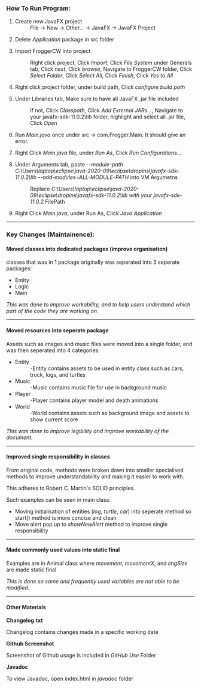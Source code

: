 <h3>How To Run Program:</h3>

<ol>
<li>Create new JavaFX project </li>
<dd>File -> New -> Other... -> JavaFX -> JavaFX Project</dd>
<p>
<li>Delete <i>Application</i> package in src folder</li>
<p>
<li>Import FroggerCW into project</li>
<p>
<dd>Right click project, Click <i>Import</i>, Click <i>File System</i> under Generals tab, Click <i>next</i>, Click <i>browse</i>, Navigate to FroggerCW folder, Click <i>Select Folder</i>, Click <i>Select All</i>, Click <i>Finish</i>, Click <i>Yes to All</i></dd>
<p>
<li>Right click project folder, under build path, Click <i>configure build path</i></li>
<p>
<li>Under Libraries tab, Make sure to have all JavaFX .jar file included </li>
<p>
<dd>If not, Click <i>Classpath</i>, Click <i>Add External JARs...</i>, Navigate to your javafx-sdk-11.0.2\lib folder, highlight and select all .jar file, Click <i>Open</i> </dd>
<p>
<li>Run <i>Main.java</i> once under src -> com.Frogger.Main. It should give an error.</li>
<p>
<li>Right Click <i>Main.java</i> file, under <i>Run As</i>, Click <i>Run Configurations...</i></li>
<p>
<li>Under Arguments tab, paste <i>--module-path C:\Users\laptop\eclipse\java-2020-09\eclipse\dropins\javafx-sdk-11.0.2\lib --add-modules=ALL-MODULE-PATH</i> into VM Argumetns</li>
<p>
<dd>Replace <i>C:\Users\laptop\eclipse\java-2020-09\eclipse\dropins\javafx-sdk-11.0.2\lib with your javafx-sdk-11.0.2</i> FilePath</dd>
<p>
<li>Right Click <i>Main.java</i>, under Run As, Click <i>Java Application</i></li>
</ol>

<hr>

<h3> Key Changes (Maintainence):</h3>

<h4> Moved classes into dedicated packages (improve organisation)</h4>

classes that was in 1 package originally was seperated into 3 seperate packages:
<ul>
	<li>Entity</li>
	<li>Logic</li>
	<li>Main</li>
</ul>
<i>This was done to improve workability, and to help users understand which part of the code they are working on.</i>
<hr>
<h4> Moved resources into seperate package</h4>

Assets such as images and music files were moved into a single folder, and was then seperated into 4 categories:

<ul>
	<li>Entity</li>
	<dd>-Entity contains assets to be used in entity class such as cars, truck, logs, and turtles
    </dd>
	<li>Music</li>
	<dd>-Music contains music file for use in background music</dd>
	<li>Player</li>
	<dd>-Player contains player model and death animations</dd>
	<li>World</li>
	<dd>-World contains assets such as background image and assets to show current score
    </dd>
</ul>
<i>This was done to improve legibility and improve workability of the document.</i>
<hr>
<h4> Improved single responsibility in classes</h4>

From original code, methods were broken down into smaller specialised methods to improve understandability and making it easier to work with.
<p>This adheres to Robert C. Martin's SOLID principles.

Such examples can be seen in main class:
<ul>
	<li>Moving initialisation of entities (<i>log</i>, <i>turtle</i>, <i>car</i>) into seperate method so start() method is more concise and clean</li>
	<li>Move alert pop up to <i>showNewAlert</i> method to improve single responsibility</li>
    </ul>
<hr>
<h4> Made commonly used values into static final</h4>

Examples are in Animal class where <i>movement</i>, <i>movementX</i>, and <i>imgSize</i> are made static final

<p><i>This is done so same and frequently used variables are not able to be modified.</i></p>

<p>
<hr>

<h4>Other Materials</h4>
<b>Changelog.txt</b>
<p>Changelog contains changes made in a specific working date</p>
<p></p>
<b>Github Screenshot</b>
<p>Screenshot of Github usage is included in <i>GitHub Use</i> Folder</p>
<p></p>
<b>Javadoc</b>
<p>To view Javadoc, open index.html in <i>javadoc</i> folder